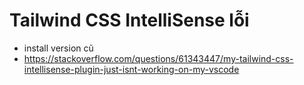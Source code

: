 # Tailwind CSS IntelliSense lỗi

-   install version cũ
-   https://stackoverflow.com/questions/61343447/my-tailwind-css-intellisense-plugin-just-isnt-working-on-my-vscode

#

